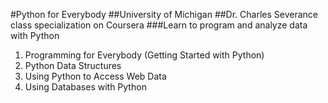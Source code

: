 #Python for Everybody
##University of Michigan
##Dr. Charles Severance class specialization on Coursera
###Learn to program and analyze data with Python

1.  Programming for Everybody (Getting Started with Python)
2.  Python Data Structures
3.  Using Python to Access Web Data
4.  Using Databases with Python
